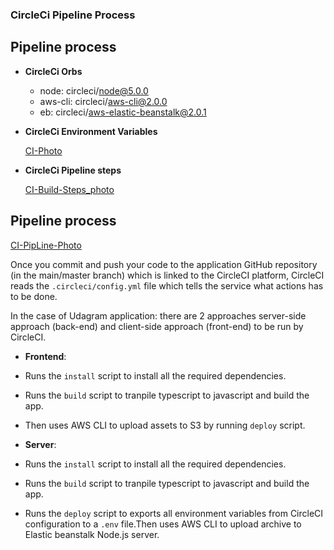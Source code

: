 ### CircleCi Pipeline Process

## Pipeline process

- **CircleCi Orbs**

  - node: circleci/node@5.0.0
  - aws-cli: circleci/aws-cli@2.0.0
  - eb: circleci/aws-elastic-beanstalk@2.0.1

- **CircleCi Environment Variables**

  [CI-Photo](https://github.com/kokohany655/fwd-hosting/blob/main/screenshots/ci.env.png)

- **CircleCi Pipeline steps**

  [CI-Build-Steps_photo](https://github.com/kokohany655/fwd-hosting/blob/main/screenshots/ci.build1.png)

## Pipeline process

  [CI-PipLine-Photo](https://github.com/kokohany655/fwd-hosting/blob/main/screenshots/pipeline.png)

Once you commit and push your code to the application GitHub repository (in the main/master branch) which is linked to the CircleCI platform, CircleCI reads the `.circleci/config.yml` file which tells the service what actions has to be done.

In the case of Udagram application:
there are 2 approaches server-side approach (back-end) and client-side approach (front-end) to be run by CircleCI.

- **Frontend**:

- Runs the `install` script to install all the required dependencies.
- Runs the `build` script to tranpile typescript to javascript and build the app.
- Then uses AWS CLI to upload assets to S3 by running `deploy` script.

- **Server**:

- Runs the `install` script to install all the required dependencies.
- Runs the `build` script to tranpile typescript to javascript and build the app.
- Runs the `deploy` script to exports all environment variables from CircleCI configuration to a `.env` file.Then uses AWS CLI to upload archive to Elastic beanstalk Node.js server.
